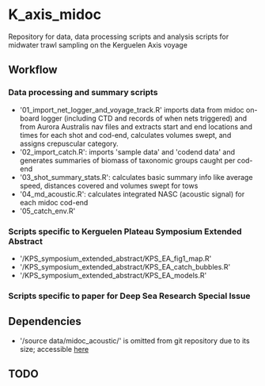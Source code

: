 # K_axis_midoc

Repository for data, data processing scripts and analysis scripts for midwater trawl sampling on the Kerguelen Axis voyage

## Workflow
### Data processing and summary scripts
- '01_import_net_logger_and_voyage_track.R' imports data from midoc on-board logger (including CTD and records of when nets triggered) and from Aurora Australis nav files and extracts start and end locations and times for each shot and cod-end, calculates volumes swept, and assigns crepuscular category.
- '02_import_catch.R': imports 'sample data' and 'codend data' and generates summaries of biomass of taxonomic groups caught per cod-end
- '03_shot_summary_stats.R': calculates basic summary info like average speed, distances covered and volumes swept for tows
- '04_md_acoustic.R': calculates integrated NASC (acoustic signal) for each midoc cod-end
- '05_catch_env.R'

### Scripts specific to Kerguelen Plateau Symposium Extended Abstract
- '/KPS_symposium_extended_abstract/KPS_EA_fig1_map.R'
- '/KPS_symposium_extended_abstract/KPS_EA_catch_bubbles.R'
- '/KPS_symposium_extended_abstract/KPS_EA_models.R'

### Scripts specific to paper for Deep Sea Research Special Issue

## Dependencies
- '/source data/midoc_acoustic/' is omitted from git repository due to its size; accessible [here](https://www.dropbox.com/sh/m2ozo4oxbrwsvwe/AACwVxMETeDggcz68QMCu2i_a?dl=0) 

## TODO